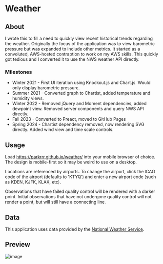 # Weather

## About
I wrote this to fill a need to quickly view recent historical trends regarding the weather. Originally the focus of the application was to view barometric pressure but was expanded to include other metrics. It started as a convoluted, AWS-hosted contraption to work on my AWS skills. This quickly got tedious and I converted it to use the NWS weather API directly.

### Milestones
* Winter 2021 - First UI iteration using Knockout.js and Chart.js. Would only display barometric pressure.
* Summer 2021 - Converted graph to Chartist, added temperature and humidity views.
* Winter 2022 - Removed jQuery and Moment dependencies, added dewpoint view. Removed server components and query NWS API directly.
* Fall 2023 - Converted to Preact, moved to GitHub Pages
* Spring 2024 - Chartist dependency removed, now rendering SVG directly. Added wind view and time scale controls.

## Usage
Load https://parkrrr.github.io/weather/ into your mobile browser of choice. The design is mobile-first so it may be weird to use on a desktop.

Locations are referenced by airports. To change the airport, click the ICAO code of the airport (defaults to 'KTYQ') and enter a new airport code (such as KDEN, KJFK, KLAX, etc).

Observations that have failed quality control will be rendered with a darker point. Initial observations that have not undergone quality control will not render a point, but will still have a connecting line.

## Data
This application uses data provided by the [National Weather Service](https://www.weather.gov/documentation/services-web-api).

## Preview
![image](https://github.com/parkrrr/weather/assets/393737/ba5500f8-2c8c-4512-bea5-2d39d1adcca0)


